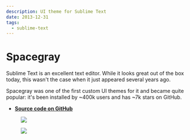 ```yaml
---
description: UI theme for Sublime Text
date: 2013-12-31
tags:
  - sublime-text
---
```


# Spacegray

Sublime Text is an excellent text editor. While it looks great out of the box
today, this wasn't the case when it just appeared several years ago.

Spacegray was one of the first custom UI themes for it and became quite popular:
it's been installed by ~400k users and has ~7k stars on GitHub.

- **[Source code on GitHub](https://github.com/kkga/spacegray)**

<div class="full-bleed cols-2">
  <figure>
    <img src="https://raw.githubusercontent.com/kkga/spacegray/master/screenshots/spacegray.png" />
  </figure>
  <figure>
    <img src="https://raw.githubusercontent.com/kkga/spacegray/master/screenshots/spacegray-light.png" />
  </figure>
</div>

